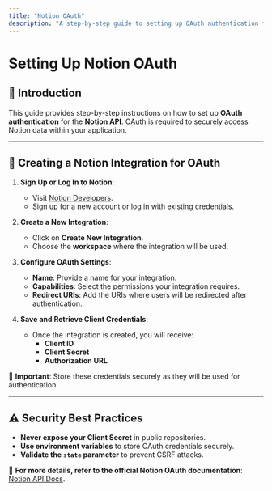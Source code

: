 ```yaml
---
title: "Notion OAuth"
description: "A step-by-step guide to setting up OAuth authentication for Notion API."
---
```


# Setting Up Notion OAuth

## 📌 Introduction
This guide provides step-by-step instructions on how to set up **OAuth authentication** for the **Notion API**. OAuth is required to securely access Notion data within your application.

---

## 🔑 Creating a Notion Integration for OAuth

1. **Sign Up or Log In to Notion**:
   - Visit [Notion Developers](https://www.notion.so/my-integrations).
   - Sign up for a new account or log in with existing credentials.

2. **Create a New Integration**:
   - Click on **Create New Integration**.
   - Choose the **workspace** where the integration will be used.

3. **Configure OAuth Settings**:
   - **Name**: Provide a name for your integration.
   - **Capabilities**: Select the permissions your integration requires.
   - **Redirect URIs**: Add the URIs where users will be redirected after authentication.

4. **Save and Retrieve Client Credentials**:
   - Once the integration is created, you will receive:
     - **Client ID**
     - **Client Secret**
     - **Authorization URL**

🚨 **Important**: Store these credentials securely as they will be used for authentication.

---

## ⚠️ Security Best Practices
- **Never expose your Client Secret** in public repositories.
- **Use environment variables** to store OAuth credentials securely.
- **Validate the `state` parameter** to prevent CSRF attacks.

📖 **For more details, refer to the official Notion OAuth documentation**: [Notion API Docs](https://developers.notion.com/).